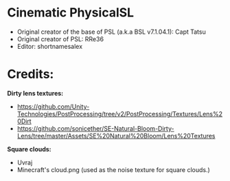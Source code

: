 # Cinematic PhysicalSL

- Original creator of the base of PSL (a.k.a BSL v7.1.04.1): Capt Tatsu
- Original creator of PSL: RRe36
- Editor: shortnamesalex

# Credits:

**Dirty lens textures:**
- https://github.com/Unity-Technologies/PostProcessing/tree/v2/PostProcessing/Textures/Lens%20Dirt
- https://github.com/sonicether/SE-Natural-Bloom-Dirty-Lens/tree/master/Assets/SE%20Natural%20Bloom/Lens%20Textures

**Square clouds:**

- Uvraj
- Minecraft's cloud.png (used as the noise texture for square clouds.)

